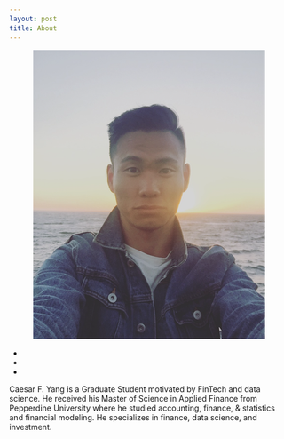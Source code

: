 ```yaml
---
layout: post
title: About
---
```


<center>
<img src="/images/header_caesaryang.jpg">
</center>

<p>
<center>
    <ul class="navigation-bar">
       <li><a href="https://github.com/Caesaryang"><i class='fa fa-github-alt'></i></a></li>  
       <li><a href="https://twitter.com/CaesarYang"><i class="fa fa-twitter"></i></a></li>
       <li><a href="https://www.linkedin.com/in/caesaryang/"><i class='fa fa-linkedin'></i></a></li>       
    </ul>
</center>
</p>

<p>
Caesar F. Yang is a Graduate Student motivated by FinTech and data science. He received his Master of Science in Applied Finance from Pepperdine University where he studied accounting, finance, & statistics and financial modeling. He specializes in finance, data science, and investment.
</p>

